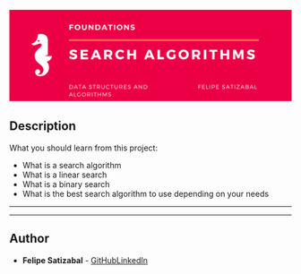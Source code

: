 <p align='center'><img src='https://github.com/felipesv/holbertonschool-low_level_programming/blob/master/0x1E-search_algorithms/main_header.png' alt='Banner'></a></p> 

## Description
What you should learn from this project:

* What is a search algorithm
* What is a linear search
* What is a binary search
* What is the best search algorithm to use depending on your needs

---
---

## Author
* **Felipe Satizabal** - [GitHub](https://github.com/felipesv)[LinkedIn](https://www.linkedin.com/in/felipesatizabal/)